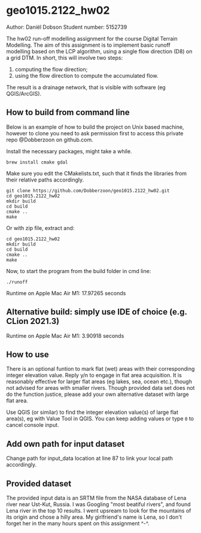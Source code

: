 # geo1015.2122_hw02

Author: 		Daniël Dobson
Student number: 5152739

The hw02 run-off modelling assignment for the course Digital Terrain Modelling. The aim of this assignment is to implement basic runoff modelling based on the LCP algorithm, using a single flow direction (D8) on a grid DTM. In short, this will involve two steps:

1. computing the flow direction;
2. using the flow direction to compute the accumulated flow.

The result is a drainage network, that is visible with software (eg QGIS/ArcGIS).



## How to build from command line

Below is an example of how to build the project on Unix based machine, however to clone you need to ask permission first to access this private repo @Dobberzoon on github.com.

Install the necessary packages, might take a while.

```
brew install cmake gdal
```

Make sure you edit the CMakelists.txt, such that it finds the libraries from their relative paths accordingly.

```
git clone https://github.com/Dobberzoon/geo1015.2122_hw02.git
cd geo1015.2122_hw02
mkdir build
cd build
cmake ..
make
```

Or with zip file, extract and:

```
cd geo1015.2122_hw02
mkdir build
cd build
cmake ..
make
```

Now, to start the program from the build folder in cmd line:

```
./runoff
```

Runtime on Apple Mac Air M1:  17.97265 seconds

## Alternative build: simply use IDE of choice (e.g. CLion 2021.3)

Runtime on Apple Mac Air M1: 3.90918 seconds

## How to use

There is an optional funtion to mark flat (wet) areas with their corresponding integer elevation value. Reply y/n to engage in flat area acquisition. It is reasonably effective for larger flat areas (eg lakes, sea, ocean etc.), though not advised for areas with smaller rivers. Though provided data set does not do the function justice, please add your own alternative dataset with large flat area.

Use QGIS (or similar) to find the integer elevation value(s) of large flat area(s), eg with Value Tool in QGIS. You can keep adding values or type ```0``` to cancel console input.

## Add own path for input dataset
Change path for input_data location at line 87 to link your local path accordingly.

## Provided dataset

The provided input data is an SRTM file from the NASA database of Lena river near Ust-Kut, Russia. I was Googling "most beatiful rivers", and found Lena river in the top 10 results. I went upsream to look for the mountains of its origin and chose a hilly area. My girlfriend's name is Lena, so I don't forget her in the many hours spent on this assignment ^-^.
